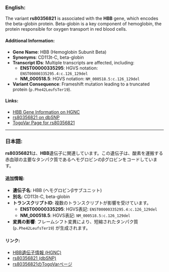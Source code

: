 ### English:
The variant **rs80356821** is associated with the **HBB** gene, which encodes the beta-globin protein. Beta-globin is a key component of hemoglobin, the protein responsible for oxygen transport in red blood cells.

#### Additional Information:
- **Gene Name**: HBB (Hemoglobin Subunit Beta)
- **Synonyms**: CD113t-C, beta-globin
- **Transcript IDs**: Multiple transcripts are affected, including:
  - **ENST00000335295**: HGVS notation: `ENST00000335295.4:c.126_129del`
  - **NM_000518.5**: HGVS notation: `NM_000518.5:c.126_129del`
- **Variant Consequence**: Frameshift mutation leading to a truncated protein (`p.Phe42LeufsTer19`).

#### Links:
- [HBB Gene Information on HGNC](https://www.genenames.org/data/gene-symbol-report/#!/hgnc_id/4827)
- [rs80356821 on dbSNP](https://identifiers.org/dbsnp/rs80356821)
- [TogoVar Page for rs80356821](https://togovar.org/variant/tgv371136709)

---

### 日本語:
**rs80356821**は、**HBB**遺伝子に関連しています。この遺伝子は、酸素を運搬する赤血球の主要なタンパク質であるヘモグロビンのβグロビンをコードしています。

#### 追加情報:
- **遺伝子名**: HBB (ヘモグロビンβサブユニット)
- **別名**: CD113t-C, beta-globin
- **トランスクリプトID**: 複数のトランスクリプトが影響を受けています。
  - **ENST00000335295**: HGVS表記: `ENST00000335295.4:c.126_129del`
  - **NM_000518.5**: HGVS表記: `NM_000518.5:c.126_129del`
- **変異の影響**: フレームシフト変異により、短縮されたタンパク質 (`p.Phe42LeufsTer19`) が生成されます。

#### リンク:
- [HBB遺伝子情報 (HGNC)](https://www.genenames.org/data/gene-symbol-report/#!/hgnc_id/4827)
- [rs80356821 (dbSNP)](https://identifiers.org/dbsnp/rs80356821)
- [rs80356821のTogoVarページ](https://togovar.org/variant/tgv371136709)